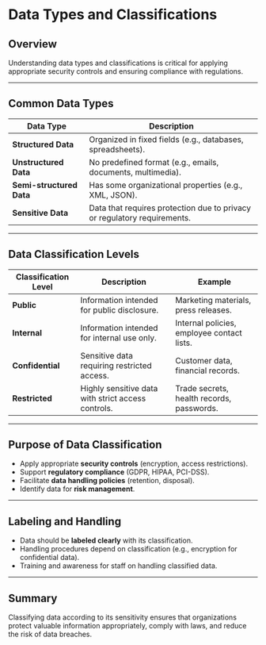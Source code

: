# Data Types and Classifications

## Overview

Understanding data types and classifications is critical for applying appropriate security controls and ensuring compliance with regulations.

---

## Common Data Types

| Data Type           | Description                                            |
|---------------------|--------------------------------------------------------|
| **Structured Data** | Organized in fixed fields (e.g., databases, spreadsheets). |
| **Unstructured Data** | No predefined format (e.g., emails, documents, multimedia). |
| **Semi-structured Data** | Has some organizational properties (e.g., XML, JSON).    |
| **Sensitive Data**  | Data that requires protection due to privacy or regulatory requirements. |

---

## Data Classification Levels

| Classification Level | Description                                            | Example                                   |
|----------------------|--------------------------------------------------------|-------------------------------------------|
| **Public**           | Information intended for public disclosure.            | Marketing materials, press releases.      |
| **Internal**         | Information intended for internal use only.            | Internal policies, employee contact lists.|
| **Confidential**     | Sensitive data requiring restricted access.            | Customer data, financial records.          |
| **Restricted**       | Highly sensitive data with strict access controls.     | Trade secrets, health records, passwords. |

---

## Purpose of Data Classification

- Apply appropriate **security controls** (encryption, access restrictions).
- Support **regulatory compliance** (GDPR, HIPAA, PCI-DSS).
- Facilitate **data handling policies** (retention, disposal).
- Identify data for **risk management**.

---

## Labeling and Handling

- Data should be **labeled clearly** with its classification.
- Handling procedures depend on classification (e.g., encryption for confidential data).
- Training and awareness for staff on handling classified data.

---

## Summary

Classifying data according to its sensitivity ensures that organizations protect valuable information appropriately, comply with laws, and reduce the risk of data breaches.

